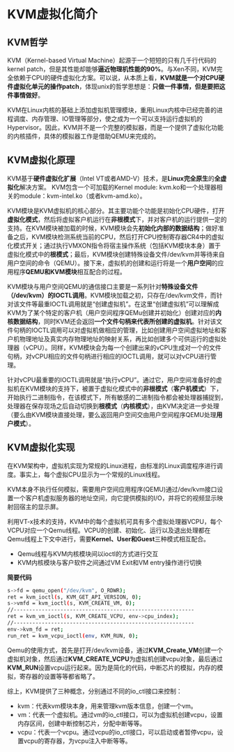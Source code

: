 # KVM虚拟化简介
## KVM哲学
KVM（Kernel-based Virtual Machine）起源于一个短短的只有几千行代码的kernel patch，但是其性能却能够**逼近物理机性能的90%**。与Xen不同，KVM完全依赖于CPU的硬件虚拟化方案。可以说，从本质上看，**KVM就是一个对CPU硬件虚拟化单元的操作patch**，体现unix的哲学思想是：**只做一件事情，但是要把这件事情做好**。

KVM在Linux内核的基础上添加虚拟机管理模块，重用Linux内核中已经完善的进程调度、内存管理、IO管理等部分，使之成为一个可以支持运行虚拟机的Hypervisor。因此，KVM并不是一个完整的模拟器，而是一个提供了虚拟化功能的内核插件，具体的模拟器工作是借助QEMU来完成的。

## KVM虚拟化原理
KVM基于**硬件虚拟化扩展**（Intel VT或者AMD-V）技术，是**Linux完全原生**的**全虚拟化**解决方案。
KVM包含一个可加载的Kernel module: kvm.ko和一个处理器相关的module：kvm-intel.ko（或者kvm-amd.ko）。

KVM模块是KVM虚拟机的核心部分。其主要功能个功能是初始化CPU硬件，打开**虚拟化模式**，然后将虚拟客户机运行在**非根模式**下，并对客户机的运行提供一定的支持。在KVM模块被加载的时候，KVM模块会先**初始化内部的数据结构**；做好准备之后，KVM模块检测系统当前的CPU，然后打开CPU控制寄存器CR4中的虚拟化模式开关；通过执行VMXON指令将宿主操作系统（包括KVM模块本身）置于虚拟化模式中的**根模式**；最后，KVM模块创建特殊设备文件/dev/kvm并等待来自用户空间的命令（QEMU）。接下来，虚拟机的创建和运行将是一个**用户空间**的应用程序**QEMU和KVM模块**相互配合的过程。

KVM模块与用户空间QEMU的通信接口主要是一系列针对**特殊设备文件（/dev/kvm）的IOCTL调用**。KVM模块加载之初，只存在/dev/kvm文件，而针对该文件等最重IOCTL调用就是“创建虚拟机”。在这里“创建虚拟机”可以理解成KVM为了某个特定的客户机（用户空间程序QEMu创建并初始化）创建对应的**内核数据结构**，同时KVM还会返回**一个文件句柄来代表所创建的虚拟机**。针对该文件句柄的IOCTL调用可以对虚拟机做相应的管理，比如创建用户空间虚拟地址和客户机物理地址及真实内存物理地址的映射关系，再比如创建多个可供运行的虚拟处理器（vCPU）。同样，KVM模块会为每一个创建出来的vCPU生成对一个的文件句柄，对vCPU相应的文件句柄进行相应的IOCTL调用，就可以对vCPU进行管理。

针对vCPU最重要的IOCTL调用就是“执行vCPU”。通过它，用户空间准备好的虚拟机在KVM模块的支持下，被置于虚拟化模式中的**非根模式**（**客户机模式**）下，开始执行二进制指令，在该模式下，所有敏感的二进制指令都会被处理器捕捉到，处理器在保存现场之后自动切换到**根模式**（**内核模式**），由KVM决定进一步处理（要么由KVM模块直接处理，要么返回用户空间交由用户空间程序QEMU处理**用户模式**）。

## KVM虚拟化实现
在KVM架构中，虚拟机实现为常规的Linux进程，由标准的Linux调度程序进行调度。事实上，每个虚拟CPU显示为一个常规的Linux线程。

KVM本身不执行任何模拟，需要用户空间应用程序(QEMU)通过/dev/kvm接口设置一个客户机虚拟服务器的地址空间，向它提供模拟的I/O，并将它的视频显示映射回宿主的显示屏。

利用VT-x技术的支持，KVM中的每个虚拟机可具有多个虚拟处理器VCPU，每个VCPU对应一个Qemu线程。VCPU的创建、初始化、运行以及退出处理都在Qemu线程上下文中进行，需要**Kernel、User和Guest**三种模式相互配合。

* Qemu线程与KVM内核模块间以ioctl的方式进行交互
* KVM内核模块与客户软件之间通过VM Exit和VM entry操作进行切换

**简要代码**

```sh
s->fd = qemu_open("/dev/kvm", O_RDWR);
ret = kvm_ioctl(s, KVM_GET_API_VERSION, 0);
s->vmfd = kvm_ioctl(s, KVM_CREATE_VM, 0);
//----------------------------------------------------------
ret = kvm_vm_ioctl(s, KVM_CREATE_VCPU, env->cpu_index);
//----------------------------------------------------------
env->kvm_fd = ret;
run_ret = kvm_vcpu_ioctl(env, KVM_RUN, 0);
```

Qemu的使用方式，首先是打开/dev/kvm设备，通过**KVM_Create_VM**创建一个虚拟机对象，然后通过**KVM_CREATE_VCPU**为虚拟机创建vcpu对象，最后通过**KVM_RUN**设置vcpu运行起来。因为是简化的代码，中断芯片的模拟，内存的模拟，寄存器的设置等等都省略了。

综上，KVM提供了三种概念，分别通过不同的io_ctl接口来控制：
* kvm：代表kvm模块本身，用来管理kvm版本信息，创建一个vm。
* vm：代表一个虚拟机。通过vm的io_ctl接口，可以为虚拟机创建vcpu，设置内存区间，创建中断控制芯片，分配中断等等。
* vcpu：代表一个vcpu。通过vcpu的io_ctl接口，可以启动或者暂停vcpu，设置vcpu的寄存器，为vcpu注入中断等等。


